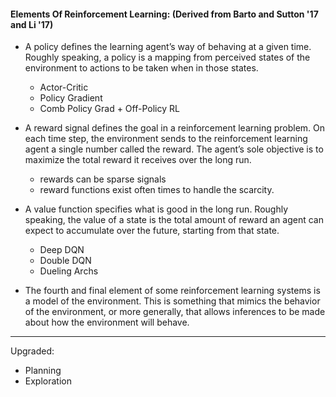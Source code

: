#### Elements Of Reinforcement Learning: (Derived from Barto and Sutton '17 and Li '17)

* A policy defines the learning agent’s way of behaving at a given time. Roughly speaking, a policy is a mapping from perceived states of the environment to actions to be taken when in those states.
	* Actor-Critic
	* Policy Gradient
	* Comb Policy Grad + Off-Policy RL

* A reward signal defines the goal in a reinforcement learning problem. On each time step, the environment sends to the reinforcement learning agent a single number called the reward. The agent’s sole objective is to maximize the total reward it receives over the long run.
	* rewards can be sparse signals
	* reward functions exist often times to handle the scarcity.

* A value function specifies what is good in the long run. Roughly speaking, the value of a state is the total amount of reward an agent can expect to accumulate over the future, starting from that state.
	* Deep DQN
	* Double DQN
	* Dueling Archs

* The fourth and final element of some reinforcement learning systems is a model of the environment. This is something that mimics the behavior of the environment, or more generally, that allows inferences to be made about how the environment will behave.

---

Upgraded:

* Planning
* Exploration
